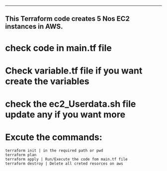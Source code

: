 -------------------------------------------------------------
This Terraform code creates 5 Nos EC2 instances in AWS.
-------------------------------------------------------------


# check code in main.tf file
# Check variable.tf file if you want create the variables
# check the ec2_Userdata.sh file update any if you want more
# Excute the commands:
    terraform init | in the required path or pwd
    terraform plan
    terraform apply | Run/Execute the code fom main.tf file
    terraform destroy | Delete all creted resorces on aws